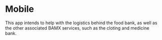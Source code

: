 # Mobile

This app intends to help with the logistics behind the food bank, as well as the other associated BAMX services, such as the cloting and medicine bank.
